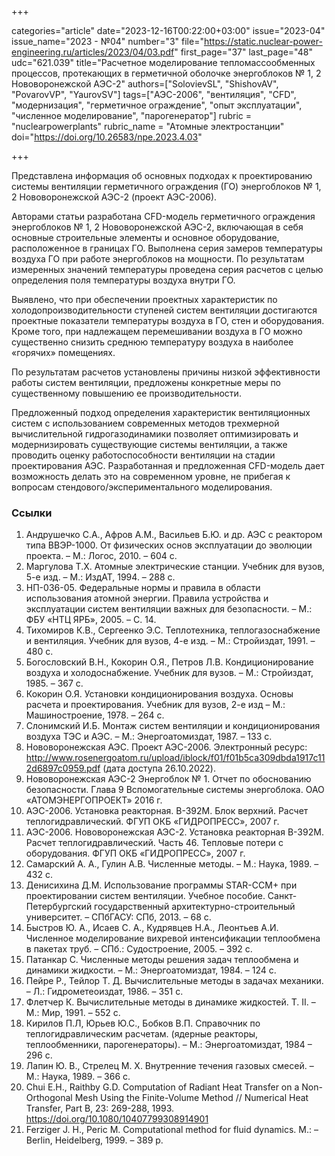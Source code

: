 +++

categories="article"
date="2023-12-16T00:22:00+03:00"
issue="2023-04"
issue_name="2023 - №04"
number="3"
file="https://static.nuclear-power-engineering.ru/articles/2023/04/03.pdf"
first_page="37"
last_page="48"
udc="621.039"
title="Расчетное моделирование тепломассообменных процессов, протекающих в герметичной оболочке энергоблоков № 1, 2 Нововоронежской АЭС-2"
authors=["SolovievSL", "ShishovAV", "PovarovVP", "YaurovSV"]
tags=["АЭС-2006", "вентиляция", "CFD", "модернизация", "герметичное ограждение", "опыт эксплуатации", "численное моделирование", "парогенератор"]
rubric = "nuclearpowerplants"
rubric_name = "Aтомные электростанции"
doi="https://doi.org/10.26583/npe.2023.4.03"

+++

Представлена информация об основных подходах к проектированию системы вентиляции герметичного ограждения (ГО) энергоблоков № 1, 2 Нововоронежской АЭС-2 (проект АЭС-2006).

Авторами статьи разработана CFD-модель герметичного ограждения энергоблоков № 1, 2 Нововоронежской АЭС-2, включающая в себя основные строительные элементы и основное оборудование, расположенное в границах ГО. Выполнена серия замеров температуры воздуха ГО при работе энергоблоков на мощности. По результатам измеренных значений температуры проведена серия расчетов с целью определения поля температуры воздуха внутри ГО.

Выявлено, что при обеспечении проектных характеристик по холодопроизводительности ступеней систем вентиляции достигаются проектные показатели температуры воздуха в ГО, стен и оборудования. Кроме того, при надлежащем перемешивании воздуха в ГО можно существенно снизить среднюю температуру воздуха в наиболее «горячих» помещениях.

По результатам расчетов установлены причины низкой эффективности работы систем вентиляции, предложены конкретные меры по существенному повышению ее производительности.

Предложенный подход определения характеристик вентиляционных систем с использованием современных методов трехмерной вычислительной гидрогазодинамики позволяет оптимизировать и модернизировать существующие системы вентиляции, а также проводить оценку работоспособности вентиляции на стадии проектирования АЭС. Разработанная и предложенная CFD-модель дает возможность делать это на современном уровне, не прибегая к вопросам стендового/экспериментального моделирования.

### Ссылки

1. Андрушечко С.А., Афров А.М., Васильев Б.Ю. и др. АЭС с реактором типа ВВЭР-1000. От физических основ эксплуатации до эволюции проекта. – М.: Логос, 2010. – 604 с.
2. Маргулова Т.Х. Атомные электрические станции. Учебник для вузов, 5-е изд. – М.: ИздАТ, 1994. – 288 с.
3. НП-036-05. Федеральные нормы и правила в области использования атомной энергии. Правила устройства и эксплуатации систем вентиляции важных для безопасности. – М.: ФБУ «НТЦ ЯРБ», 2005. – С. 14.
4. Тихомиров К.В., Сергеенко Э.С. Теплотехника, теплогазоснабжение и вентиляция. Учебник для вузов, 4-е изд. – М.: Стройиздат, 1991. – 480 с.
5. Богословский В.Н., Кокорин О.Я., Петров Л.В. Кондиционирование воздуха и холодоснабжение. Учебник для вузов. – М.: Стройиздат, 1985. – 367 с.
6. Кокорин О.Я. Установки кондиционирования воздуха. Основы расчета и проектирования. Учебник для вузов, 2-е изд – М.: Машиностроение, 1978. – 264 с.
7. Слонимский И.Б. Монтаж систем вентиляции и кондиционирования воздуха ТЭС и АЭС. – М.: Энергоатомиздат, 1987. – 133 с.
8. Нововоронежская АЭС. Проект АЭС-2006. Электронный ресурс: http://www.rosenergoatom.ru/upload/iblock/f01/f01b5ca309dbda1917c112d6897c0959.pdf (дата доступа 26.10.2022).
9. Нововоронежская АЭС-2 Энергоблок № 1. Отчет по обоснованию безопасности. Глава 9 Вспомогательные системы энергоблока. ОАО «АТОМЭНЕРГОПРОЕКТ» 2016 г.
10. АЭС-2006. Установка реакторная. В-392М. Блок верхний. Расчет теплогидравлический. ФГУП ОКБ «ГИДРОПРЕСС», 2007 г.
11. АЭС-2006. Нововоронежская АЭС-2. Установка реакторная В-392М. Расчет теплогидравлический. Часть 46. Тепловые потери с оборудования. ФГУП ОКБ «ГИДРОПРЕСС», 2007 г.
12. Самарский А. А., Гулин А.В. Численные методы. – М.: Наука, 1989. – 432 с.
13. Денисихина Д.М. Использование программы STAR-CCM+ при проектировании систем вентиляции. Учебное пособие. Санкт-Петербургский государственный архитектурно-строительный университет. – СПбГАСУ: СПб, 2013. – 68 с.
14. Быстров Ю. А., Исаев С. А., Кудрявцев Н.А., Леонтьев А.И. Численное моделирование вихревой интенсификации теплообмена в пакетах труб. – СПб.: Судостроение, 2005. – 392 с.
15. Патанкар С. Численные методы решения задач теплообмена и динамики жидкости. – М.: Энергоатомиздат, 1984. – 124 с.
16. Пейре Р., Тейлор Т. Д. Вычислительные методы в задачах механики. – Л.: Гидрометеоиздат, 1986. – 351 с.
17. Флетчер К. Вычислительные методы в динамике жидкостей. Т. II. – М.: Мир, 1991. – 552 с.
18. Кирилов П.Л, Юрьев Ю.С., Бобков В.П. Справочник по теплогидравлическим расчетам. (ядерные реакторы, теплообменники, парогенераторы). – М.: Энергоатомиздат, 1984 – 296 с.
19. Лапин Ю. В., Стрелец М. Х. Внутренние течения газовых смесей. – М.: Наука, 1989. – 366 с.
20. Chui E.H., Raithby G.D. Computation of Radiant Heat Transfer on a Non-Orthogonal Mesh Using the Finite-Volume Method // Numerical Heat Transfer, Part B, 23: 269-288, 1993. https://doi.org/10.1080/10407799308914901
21. Ferziger J. H., Peric M. Computational method for fluid dynamics. M.: – Berlin, Heidelberg, 1999. – 389 p.